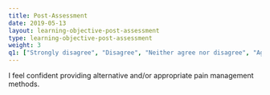 ```yaml
---
title: Post-Assessment 
date: 2019-05-13
layout: learning-objective-post-assessment
type: learning-objective-post-assessment
weight: 3
q1: ["Strongly disagree", "Disagree", "Neither agree nor disagree", "Agree", "Strongly agree"]
---
```

I feel confident providing alternative and/or appropriate pain management methods.
